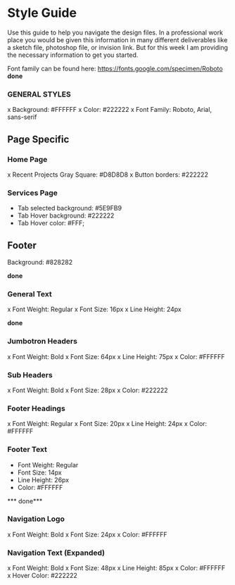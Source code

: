 # Style Guide
Use this guide to help you navigate the design files.  In a professional work place you would be given this information in many different deliverables like a sketch file, photoshop file, or invision link.  But for this week I am providing the necessary information to get you started.  

Font family can be found here: https://fonts.google.com/specimen/Roboto
**done**
### GENERAL STYLES
x Background: #FFFFFF
x Color: #222222
x Font Family: Roboto, Arial, sans-serif

## Page Specific

### Home Page
x Recent Projects Gray Square: #D8D8D8
x Button borders: #222222

### Services Page
- Tab selected background: #5E9FB9
- Tab Hover background: #222222
- Tab Hover color: #FFF;

## Footer 
Background: #828282


**done**
### General Text
x Font Weight: Regular
x Font Size: 16px
x Line Height: 24px


**done**
### Jumbotron Headers
x Font Weight: Bold
x Font Size: 64px
x Line Height: 75px
x Color: #FFFFFF

### Sub Headers
x Font Weight: Bold
x Font Size: 28px
x Color: #222222
   
### Footer Headings
x Font Weight: Regular
x Font Size: 20px
x Line Height: 24px
x Color: #FFFFFF

### Footer Text
- Font Weight: Regular
- Font Size: 14px
- Line Height: 26px
- Color: #FFFFFF


*** done***
### Navigation Logo
x Font Weight: Bold
x Font Size: 24px
x Color: #FFFFFF

### Navigation Text (Expanded)
x Font Weight: Bold
x Font Size: 48px
x Line Height: 85px
x Color: #FFFFFF
x Hover Color: #222222
